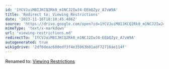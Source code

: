 ```yaml
---
id: '1YCVJuiM8IJKCQ2Rk0_m1NCJ2IwJ4-EEbQZyz_A7vW9A'
title: 'Redirect to: Viewing Restrictions'
date: '2023-11-16T18:10:45.486Z'
source: 'https://drive.google.com/open?id=1YCVJuiM8IJKCQ2Rk0_m1NCJ2IwJ4-EEbQZyz_A7vW9A'
mimeType: 'text/x-markdown'
url: 'viewing-restrictions.md'
redirectTo: '1YCVJuiM8IJKCQ2Rk0_m1NCJ2IwJ4-EEbQZyz_A7vW9A'
autogenerated: true
wikigdrive: '2df6deac680edf3f4e35063b01adf72716ae114f'
---
```

Renamed to: [Viewing Restrictions](viewing-restrictions.md)

